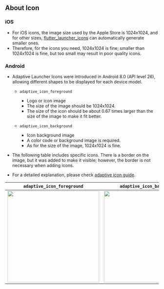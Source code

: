 ## About Icon

### iOS

- For iOS icons, the image size used by the Apple Store is 1024x1024, and for other sizes, [flutter_launcher_icons] can automatically generate smaller ones.
- Therefore, for the icons you need, 1024x1024 is fine; smaller than 1024x1024 is fine, but too small may result in poor quality icons.

### Android

- Adaptive Launcher Icons were introduced in Android 8.0 (API level 26), allowing different shapes to be displayed for each device model.
  - `adaptive_icon_foreground`
    - Logo or icon image
    - The size of the image should be 1024x1024.
    - The size of the icon should be about 0.67 times larger than the size of the image to make it fit better.

  - `adaptive_icon_background`
    - Icon background image
    - A color code or background image is required.
    - As for the size of the image, 1024x1024 is fine.

- The following table includes specific icons. There is a border on the image, but it was added to make it visible; however, the border is not necessary when adding icons.
- For a detailed explanation, please check [adaptive icon guide].

|`adaptive_icon_foreground` | `adaptive_icon_background`|
|:--------------------------:|:--------------------------:|
| <img src="https://github.com/yumemi-inc/flutter-mobile-project-template/assets/67954894/0d1e1559-1600-4c12-aea6-2b4b234c7f41" width="300" /> | <img src="https://github.com/yumemi-inc/flutter-mobile-project-template/assets/67954894/521be3f1-945c-4c08-9c81-6f612679801c" width="300" /> |

<!-- Links -->

[flutter_launcher_icons]: https://pub.dev/packages/flutter_launcher_icons

[adaptive icon guide]: https://developer.android.com/guide/practices/ui_guidelines/icon_design_adaptive?hl=ja
